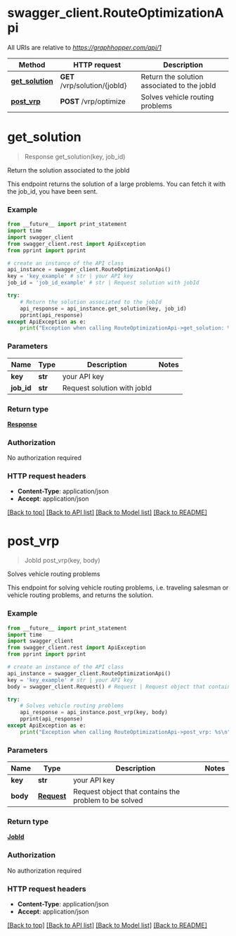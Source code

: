 # swagger_client.RouteOptimizationApi

All URIs are relative to *https://graphhopper.com/api/1*

Method | HTTP request | Description
------------- | ------------- | -------------
[**get_solution**](RouteOptimizationApi.md#get_solution) | **GET** /vrp/solution/{jobId} | Return the solution associated to the jobId
[**post_vrp**](RouteOptimizationApi.md#post_vrp) | **POST** /vrp/optimize | Solves vehicle routing problems


# **get_solution**
> Response get_solution(key, job_id)

Return the solution associated to the jobId

This endpoint returns the solution of a large problems. You can fetch it with the job_id, you have been sent. 

### Example 
```python
from __future__ import print_statement
import time
import swagger_client
from swagger_client.rest import ApiException
from pprint import pprint

# create an instance of the API class
api_instance = swagger_client.RouteOptimizationApi()
key = 'key_example' # str | your API key
job_id = 'job_id_example' # str | Request solution with jobId

try: 
    # Return the solution associated to the jobId
    api_response = api_instance.get_solution(key, job_id)
    pprint(api_response)
except ApiException as e:
    print("Exception when calling RouteOptimizationApi->get_solution: %s\n" % e)
```

### Parameters

Name | Type | Description  | Notes
------------- | ------------- | ------------- | -------------
 **key** | **str**| your API key | 
 **job_id** | **str**| Request solution with jobId | 

### Return type

[**Response**](Response.md)

### Authorization

No authorization required

### HTTP request headers

 - **Content-Type**: application/json
 - **Accept**: application/json

[[Back to top]](#) [[Back to API list]](../README.md#documentation-for-api-endpoints) [[Back to Model list]](../README.md#documentation-for-models) [[Back to README]](../README.md)

# **post_vrp**
> JobId post_vrp(key, body)

Solves vehicle routing problems

This endpoint for solving vehicle routing problems, i.e. traveling salesman or vehicle routing problems, and returns the solution. 

### Example 
```python
from __future__ import print_statement
import time
import swagger_client
from swagger_client.rest import ApiException
from pprint import pprint

# create an instance of the API class
api_instance = swagger_client.RouteOptimizationApi()
key = 'key_example' # str | your API key
body = swagger_client.Request() # Request | Request object that contains the problem to be solved

try: 
    # Solves vehicle routing problems
    api_response = api_instance.post_vrp(key, body)
    pprint(api_response)
except ApiException as e:
    print("Exception when calling RouteOptimizationApi->post_vrp: %s\n" % e)
```

### Parameters

Name | Type | Description  | Notes
------------- | ------------- | ------------- | -------------
 **key** | **str**| your API key | 
 **body** | [**Request**](Request.md)| Request object that contains the problem to be solved | 

### Return type

[**JobId**](JobId.md)

### Authorization

No authorization required

### HTTP request headers

 - **Content-Type**: application/json
 - **Accept**: application/json

[[Back to top]](#) [[Back to API list]](../README.md#documentation-for-api-endpoints) [[Back to Model list]](../README.md#documentation-for-models) [[Back to README]](../README.md)

